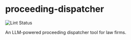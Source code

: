 # proceeding-dispatcher

![Lint Status](https://github.com/emilioMaddalena/proceeding-dispatcher/actions/workflows/run_linter.yml/badge.svg?branch=main)

 An LLM-powered proceeding dispatcher tool for law firms.
